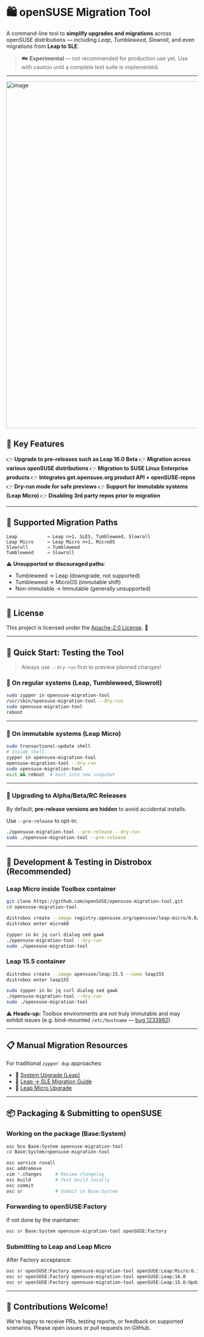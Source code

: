 # 🛍️ openSUSE Migration Tool

&#x20;  &#x20;

A command-line tool to **simplify upgrades and migrations** across openSUSE distributions — including *Leap*, *Tumbleweed*, *Slowroll*, and even migrations from **Leap to SLE**.

> 🗪 **Experimental** — not recommended for production use yet. Use with caution until a complete test suite is implemented.

---
<img width="1441" height="914" alt="image" src="https://github.com/user-attachments/assets/e3e47132-389f-4311-a077-97248f9d47fd" />

## 🌟 Key Features

👉 **Upgrade to pre-releases such as Leap 16.0 Beta**
👉 **Migration across various openSUSE distributions**
👉 **Migration to SUSE Linux Enterprise products**
👉 **Integrates get.opensuse.org product API + openSUSE-repos**
👉 **Dry-run mode for safe previews**
👉 **Support for immutable systems (Leap Micro)**
👉 **Disabling 3rd party repos prior to migration**

---

## 🔄 Supported Migration Paths

```
Leap           → Leap n+1, SLES, Tumbleweed, Slowroll
Leap Micro     → Leap Micro n+1, MicroOS
Slowroll       → Tumbleweed
Tumbleweed     → Slowroll
```

⚠️ **Unsupported or discouraged paths**:

* Tumbleweed → Leap (downgrade, not supported)
* Tumbleweed → MicroOS (immutable shift)
* Non-immutable → Immutable (generally unsupported)

---

## 📜 License

This project is licensed under the [Apache-2.0 License](http://www.apache.org/licenses/LICENSE-2.0). 👐

---

## 🧪 Quick Start: Testing the Tool

> Always use `--dry-run` first to preview planned changes!

### 🔧 On regular systems (Leap, Tumbleweed, Slowroll)

```bash
sudo zypper in opensuse-migration-tool
/usr/sbin/opensuse-migration-tool --dry-run
sudo opensuse-migration-tool
reboot
```

---

### 💨 On immutable systems (Leap Micro)

```bash
sudo transactional-update shell
# Inside shell:
zypper in opensuse-migration-tool
opensuse-migration-tool --dry-run
sudo opensuse-migration-tool
exit && reboot  # boot into new snapshot
```

---

### 🚧 Upgrading to Alpha/Beta/RC Releases

By default, **pre-release versions are hidden** to avoid accidental installs.

Use `--pre-release` to opt-in:

```bash
./opensuse-migration-tool --pre-release --dry-run
sudo ./opensuse-migration-tool --pre-release
```

---

## 🐳 Development & Testing in Distrobox (Recommended)

### Leap Micro inside Toolbox container

```bash
git clone https://github.com/openSUSE/opensuse-migration-tool.git
cd opensuse-migration-tool

distrobox create --image registry.opensuse.org/opensuse/leap-micro/6.0/toolbox --name micro60
distrobox enter micro60

zypper in bc jq curl dialog sed gawk
./opensuse-migration-tool --dry-run
sudo ./opensuse-migration-tool
```

### Leap 15.5 container

```bash
distrobox create --image opensuse/leap:15.5 --name leap155
distrobox enter leap155

sudo zypper in bc jq curl dialog sed gawk
./opensuse-migration-tool --dry-run
sudo ./opensuse-migration-tool
```

⚠️ **Heads-up:** Toolbox environments are not truly immutable and may exhibit issues (e.g. bind-mounted `/etc/hostname` — [bug 1233982](https://bugzilla.opensuse.org/show_bug.cgi?id=1233982)).

---

## 📋 Manual Migration Resources

For traditional `zypper dup` approaches:

* 🔗 [System Upgrade (Leap)](https://en.opensuse.org/SDB:System_upgrade)
* 🔗 [Leap → SLE Migration Guide](https://en.opensuse.org/SDB:How_to_migrate_to_SLE)
* 🔗 [Leap Micro Upgrade](https://en.opensuse.org/SDB:System_upgrade_to_LeapMicro_6.0)

---

## 📦 Packaging & Submitting to openSUSE

### Working on the package (Base\:System)

```bash
osc bco Base:System opensuse-migration-tool
cd Base:System/opensuse-migration-tool

osc service runall
osc addremove
vim *.changes     # Review changelog
osc build         # Test build locally
osc commit
osc sr            # Submit to Base:System
```

### Forwarding to openSUSE\:Factory

If not done by the maintainer:

```bash
osc sr Base:System opensuse-migration-tool openSUSE:Factory
```

### Submitting to Leap and Leap Micro

After Factory acceptance:

```bash
osc sr openSUSE:Factory opensuse-migration-tool openSUSE:Leap:Micro:6.1
osc sr openSUSE:Factory opensuse-migration-tool openSUSE:Leap:16.0
osc sr openSUSE:Factory opensuse-migration-tool openSUSE:Leap:15.6:Update
```

---

## 🤝 Contributions Welcome!

We're happy to receive PRs, testing reports, or feedback on supported scenarios.
Please open issues or pull requests on GitHub.
